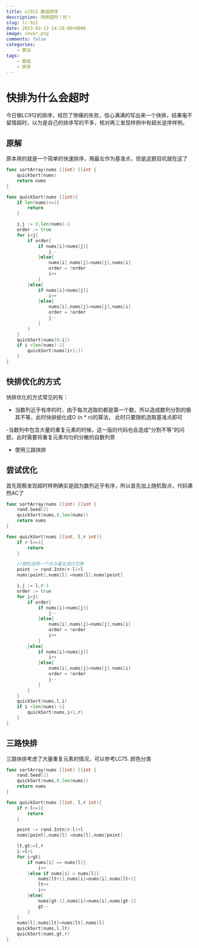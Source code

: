 ```yaml
---
title: LC912 数组排序
description: 快排超时！坑！
slug: lc-912
date: 2023-03-13 14:28:00+0000
image: cover.png
comments: false
categories:
    - 算法
tags:
    - 数组
    - 排序
---
```


# 快排为什么会超时

今日做LC912的排序，经历了惨痛的失败，信心满满的写出来一个快排，结果毫不留情超时，以为是自己的排序写的不多，核对再三发现样例中有超长逆序样例。

## 原解

原本用的就是一个简单的快速排序，用最左作为基准点，但是这题目坑就在这了

``` go
func sortArray(nums []int) []int {
    quickSort(nums)
    return nums
}

func quickSort(nums []int){
    if len(nums)<=1{
        return
    }

    i,j := 0,len(nums)-1
    order := true
    for i<j{
        if order{
            if nums[i]<nums[j]{
                j--
            }else{
                nums[i],nums[j]=nums[j],nums[i]
                order = !order
                i++
            }
        }else{
            if nums[i]<nums[j]{
                i++
            }else{
                nums[i],nums[j]=nums[j],nums[i]
                order = !order
                j--
            }
        }
    }
    quickSort(nums[0:i])
    if i <len(nums)-1{
        quickSort(nums[i+1:])
    }
}
```

## 快排优化的方式

快排优化的方式常见的有：

- 当数列近乎有序的时，由于每次选取的都是第一个数，所以造成数列分割的极其不等，此时快排蜕化成O (n * n)的算法， 此时只要随机选取基准点即可

-当数列中包含大量的重复元素的时候，这一版的代码也会造成"分割不等“的问题，此时需要将重复元素均匀的分散的自数列旁

- 使用三路快排

## 尝试优化
首先观察发现超时样例确实是因为数列近乎有序，所以首先加上随机取点，代码果然AC了

```go
func sortArray(nums []int) []int {
    rand.Seed(2)
    quickSort(nums,0,len(nums))
    return nums
}

func quickSort(nums []int, l,r int){
    if r-l<=1{
        return
    }

    //随机选择一个点与最左进行交换
    point := rand.Intn(r-l)+l
    nums[point],nums[l] =nums[l],nums[point]

    i,j := l,r-1
    order := true
    for i<j{
        if order{
            if nums[i]<nums[j]{
                j--
            }else{
                nums[i],nums[j]=nums[j],nums[i]
                order = !order
                i++
            }
        }else{
            if nums[i]<nums[j]{
                i++
            }else{
                nums[i],nums[j]=nums[j],nums[i]
                order = !order
                j--
            }
        }
    }
    quickSort(nums,l,i)
    if i <len(nums)-1{
        quickSort(nums,i+1,r)
    }
}
```

## 三路快排

三路快排考虑了大量重复元素的情况，可以参考LC75. 颜色分类

``` go
func sortArray(nums []int) []int {
    rand.Seed(2)
    quickSort(nums,0,len(nums))
    return nums
}

func quickSort(nums []int, l,r int){
    if r-l<=1{
        return
    }

    point := rand.Intn(r-l)+l
    nums[point],nums[l] =nums[l],nums[point]

    lt,gt:=l,r
    i:=l+1
    for i<gt{
        if nums[i] == nums[l]{
            i++
        }else if nums[i] < nums[l]{
            nums[lt+1],nums[i]=nums[i],nums[lt+1]
            lt++
            i++
        }else{
            nums[gt-1],nums[i]=nums[i],nums[gt-1]
            gt--
        }
    }
    nums[l],nums[lt]=nums[lt],nums[l]
    quickSort(nums,l,lt)
    quickSort(nums,gt,r)
}
```